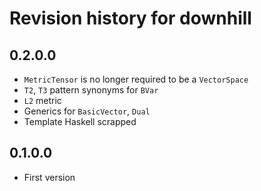 # Revision history for downhill

## 0.2.0.0
* `MetricTensor` is no longer required to be a `VectorSpace`
* `T2`, `T3` pattern synonyms for `BVar`
* `L2` metric
* Generics for `BasicVector`, `Dual`
* Template Haskell scrapped

## 0.1.0.0

* First version
